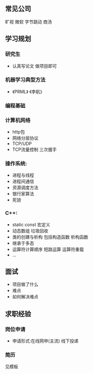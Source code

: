 ## 常见公司
旷视 微软 字节跳动 商汤 
## 学习规划
### 研究生 
* 认真写论文 做项目即可
### 机器学习典型方法
* 《PRML》 《李航》
### 编程基础
### 计算机网络 
* http包 
* 网络分层协议 
* TCP/UDP 
* TCP流量控制 三次握手
### 操作系统: 
* 进程与线程 
* 进程间通信 
* 资源调度方法 
* 银行家算法 
* 死锁
### C++:
* static const 宏定义
* 动态数组 垃圾回收
* 类的创建与析构 包括构造函数 析构函数
* 继承于多态
* 运算符计算顺序 短路运算 运算符重载
* ...
## 面试
* 项目做了什么
* 难点
* 如何解决难点

## 求职经验
### 岗位申请
* 申请形式:在线网申(主流) 线下投递
### 简历
见模板

